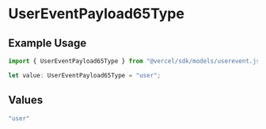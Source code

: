 # UserEventPayload65Type

## Example Usage

```typescript
import { UserEventPayload65Type } from "@vercel/sdk/models/userevent.js";

let value: UserEventPayload65Type = "user";
```

## Values

```typescript
"user"
```
